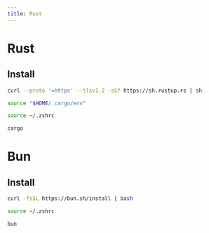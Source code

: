 ```yaml
---
title: Rust
---
```


# Rust

## Install

```bash
curl --proto '=https' --tlsv1.2 -sSf https://sh.rustup.rs | sh
```

```bash
source "$HOME/.cargo/env"
```

```bash
source ~/.zshrc
```

```bash
cargo
```

# Bun

## Install

```bash
curl -fsSL https://bun.sh/install | bash
```

```bash
source ~/.zshrc
```

```bash
bun
```
